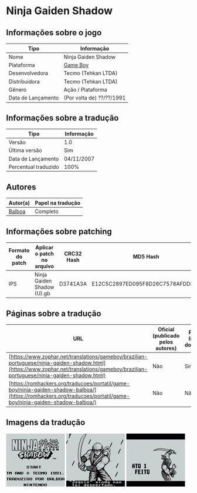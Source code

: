 # Ninja Gaiden Shadow

## Informações sobre o jogo

| Tipo | Informação |
| ----------- | ----------- |
| Nome | Ninja Gaiden Shadow |
| Plataforma | [Game Boy](../) |
| Desenvolvedora | Tecmo (Tehkan LTDA) |
| Distribuidora | Tecmo (Tehkan LTDA) |
| Gênero | Ação / Plataforma |
| Data de Lançamento | (Por volta de) ??/??/1991 |

## Informações sobre a tradução

| Tipo | Informação |
| ----------- | ----------- |
| Versão | 1\.0 |
| Última versão | Sim |
| Data de Lançamento | 04/11/2007 |
| Percentual traduzido | 100% |

## Autores

| Autor(a) | Papel na tradução |
| ----------- | ----------- |
| [Balboa](../../../autores/balboa/) | Completo |

## Informações sobre patching

| Formato do patch | Aplicar o patch no arquivo | CRC32 Hash | MD5 Hash |
| ----------- | ----------- | ----------- | ----------- |
| IPS | Ninja Gaiden Shadow \(U\)\.gb | D3741A3A | E12C5C2897ED095F8D26C7578AFDDFDA |

## Páginas sobre a tradução

| URL | Oficial (publicado pelos autores) | Possuí link de download |
| ----------- | ----------- | ----------- |
| [https://www.zophar.net/translations/gameboy/brazilian-portuguese/ninja-gaiden-shadow.html](https://www.zophar.net/translations/gameboy/brazilian-portuguese/ninja-gaiden-shadow.html) | Não | Sim |
| [https://romhackers.org/traducoes/portatil/game-boy/ninja-gaiden-shadow-balboa/](https://romhackers.org/traducoes/portatil/game-boy/ninja-gaiden-shadow-balboa/) | Não | Não |

## Imagens da tradução

![Imagem de exemplo da tradução 1](1.png)
![Imagem de exemplo da tradução 2](2.png)
![Imagem de exemplo da tradução 3](3.png)